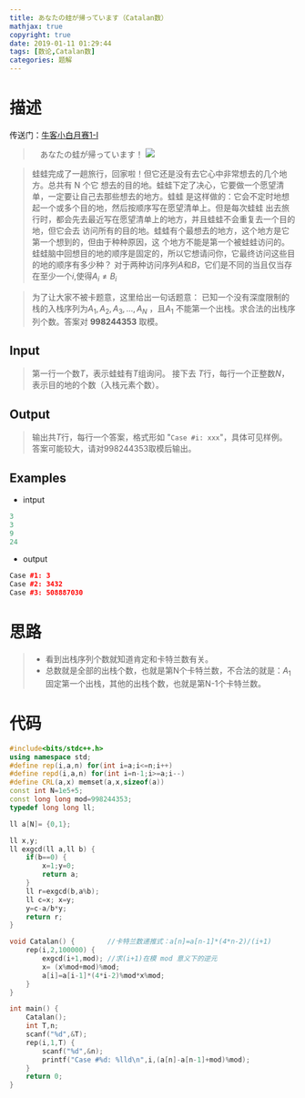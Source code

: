 ```yaml
---
title: あなたの蛙が帰っています（Catalan数）
mathjax: true
copyright: true
date: 2019-01-11 01:29:44
tags: [数论,Catalan数]
categories: 题解
---
```

# 描述
传送门：[牛客小白月赛1-I](https://ac.nowcoder.com/acm/contest/85/I)

>&emsp;あなたの蛙が帰っています！ 
![](https://uploadfiles.nowcoder.com/images/20180306/304074_1520292132557_72FBF662178CC3A6E61D901F5D41E405)
<!--more-->
> 蛙蛙完成了一趟旅行，回家啦！但它还是没有去它心中非常想去的几个地方。总共有 N 个它 想去的目的地。蛙蛙下定了决心，它要做一个愿望清单，一定要让自己去那些想去的地方。蛙蛙 是这样做的：它会不定时地想起一个或多个目的地，然后按顺序写在愿望清单上。但是每次蛙蛙 出去旅行时，都会先去最近写在愿望清单上的地方，并且蛙蛙不会重复去一个目的地，但它会去 访问所有的目的地。蛙蛙有个最想去的地方，这个地方是它第一个想到的，但由于种种原因，这 个地方不能是第一个被蛙蛙访问的。蛙蛙脑中回想目的地的顺序是固定的，所以它想请问你，它最终访问这些目的地的顺序有多少种？
对于两种访问序列$A$和$B$，它们是不同的当且仅当存在至少一个$i$,使得$A_i \not= B_i$

> 为了让大家不被卡题意，这里给出一句话题意：
已知一个没有深度限制的栈的入栈序列为$A_1,A_2,A_3,...,A_N$ ，且$A_1$ 不能第一个出栈。求合法的出栈序列个数。答案对 **$998244353$** 取模。


## Input
>第一行一个数$T$，表示蛙蛙有$T$组询问。 
>接下去 $T$行，每行一个正整数$N$，表示目的地的个数（入栈元素个数）。

## Output
> 输出共$T$行，每行一个答案，格式形如 "`Case #i: xxx`"，具体可见样例。 
答案可能较大，请对$998244353$取模后输出。

## Examples
* intput
```c++
3
3
9
24
```
* output
```c++
Case #1: 3
Case #2: 3432
Case #3: 508887030
```

# 思路
>* 看到出栈序列个数就知道肯定和卡特兰数有关。
>* 总数就是全部的出栈个数，也就是第N个卡特兰数，不合法的就是：$A_1$固定第一个出栈，其他的出栈个数，也就是第N-1个卡特兰数。

# 代码
```c++
#include<bits/stdc++.h>
using namespace std;
#define rep(i,a,n) for(int i=a;i<=n;i++)
#define repd(i,a,n) for(int i=n-1;i>=a;i--)
#define CRL(a,x) memset(a,x,sizeof(a))
const int N=1e5+5;
const long long mod=998244353;
typedef long long ll;

ll a[N]= {0,1};

ll x,y;
ll exgcd(ll a,ll b) {
    if(b==0) {
        x=1;y=0;
        return a;
    }
    ll r=exgcd(b,a%b);
    ll c=x; x=y;
    y=c-a/b*y;
    return r;
}

void Catalan() {        //卡特兰数递推式：a[n]=a[n-1]*(4*n-2)/(i+1)
    rep(i,2,100000) {
        exgcd(i+1,mod); //求(i+1)在模 mod 意义下的逆元
        x= (x%mod+mod)%mod;
        a[i]=a[i-1]*(4*i-2)%mod*x%mod;      
    }
}

int main() {
    Catalan();
    int T,n;
    scanf("%d",&T);
    rep(i,1,T) {
        scanf("%d",&n);
        printf("Case #%d: %lld\n",i,(a[n]-a[n-1]+mod)%mod);
    }
    return 0;
}

```
